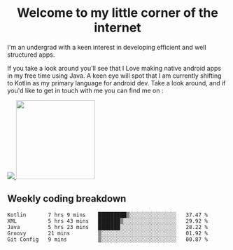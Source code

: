 <h1 align="center"> Welcome to my little corner of the internet </h1>

I'm an undergrad with a keen interest in developing efficient and well structured apps.

If you take a look around you'll see that I Love making native android apps in my free time using Java.
A keen eye will spot that I am currently shifting to Kotlin as my primary language for android dev.
Take a look around, and if you'd like to get in touch with me you can find me on :

<a href="">
  <img src="https://komarev.com/ghpvc/?username=ade3l&style=flat-square" />
</a>

<img height="180em" src="https://github-readme-stats-eight-theta.vercel.app/api/top-langs/?username=ade3l&langs_count=7&theme=cobalt&layout=compact"/>

## Weekly coding breakdown
<!--START_SECTION:waka-->
```text
Kotlin       7 hrs 9 mins    █████████▒░░░░░░░░░░░░░░░   37.47 % 
XML          5 hrs 43 mins   ███████▒░░░░░░░░░░░░░░░░░   29.92 % 
Java         5 hrs 23 mins   ███████░░░░░░░░░░░░░░░░░░   28.22 % 
Groovy       21 mins         ▒░░░░░░░░░░░░░░░░░░░░░░░░   01.92 % 
Git Config   9 mins          ▒░░░░░░░░░░░░░░░░░░░░░░░░   00.87 % 
```
<!--END_SECTION:waka-->


<!--
**ade3l/ade3l** is a ✨ _special_ ✨ repository because its `README.md` (this file) appears on your GitHub profile.

Here are some ideas to get you started:

- 🔭 I’m currently working on ... 
- 🌱 I’m currently learning ... 
- 👯 I’m looking to collaborate on ... 
- 🤔 I’m looking for help with ... 
- 💬 Ask me about ... Anything 
- 📫 How to reach me: ...
- 😄 Pronouns: ...
- ⚡ Fun fact: ...
-->
